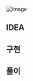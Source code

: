![image](https://user-images.githubusercontent.com/46469385/105170547-6ede9100-5b60-11eb-99d7-3ef3a63048e2.png)

## IDEA

## 구현

## 풀이
